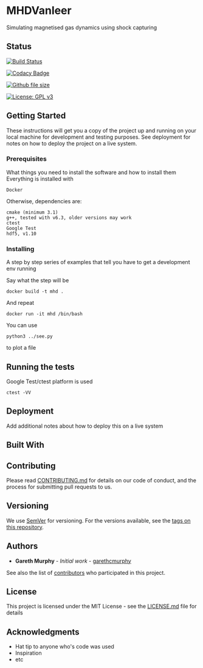 # MHDVanleer

Simulating magnetised gas dynamics using shock capturing

## Status

[![Build Status](https://travis-ci.org/mhdproject/mhdvanleer.svg?branch=master)](https://travis-ci.org/mhdproject/mhdvanleer)

[![Codacy Badge](https://api.codacy.com/project/badge/Grade/9b7d2877bde0435d897f31e8c50497e6)](https://www.codacy.com/app/garethcmurphy/mhdvanleer?utm_source=github.com&amp;utm_medium=referral&amp;utm_content=garethcmurphy/mhdvanleer&amp;utm_campaign=Badge_Grade)

[![Github file size](https://img.shields.io/github/size/webcaetano/craft/build/phaser-craft.min.js.svg)]()

[![License: GPL v3](https://img.shields.io/badge/License-GPL%20v3-blue.svg)](https://www.gnu.org/licenses/gpl-3.0)


## Getting Started

These instructions will get you a copy of the project up and running on your local machine for development and testing purposes. See deployment for notes on how to deploy the project on a live system.

### Prerequisites

What things you need to install the software and how to install them
Everything is installed with
```
Docker
```

Otherwise, dependencies are:

```
cmake (minimum 3.1)
g++, tested with v6.3, older versions may work
ctest
Google Test
hdf5, v1.10
```

### Installing

A step by step series of examples that tell you have to get a development env running

Say what the step will be

```
docker build -t mhd .
```

And repeat

```
docker run -it mhd /bin/bash 
```

You can use 
```
python3 ../see.py 
```
to plot a file

## Running the tests

Google Test/ctest platform is used

```
ctest -VV
```



## Deployment

Add additional notes about how to deploy this on a live system

## Built With


## Contributing

Please read [CONTRIBUTING.md](https://gist.github.com/PurpleBooth/b24679402957c63ec426) for details on our code of conduct, and the process for submitting pull requests to us.

## Versioning

We use [SemVer](http://semver.org/) for versioning. For the versions available, see the [tags on this repository](https://github.com/your/project/tags). 

## Authors

* **Gareth Murphy** - *Initial work* - [garethcmurphy](https://github.com/garethcmurphy)

See also the list of [contributors](https://github.com/your/project/contributors) who participated in this project.

## License

This project is licensed under the MIT License - see the [LICENSE.md](LICENSE.md) file for details

## Acknowledgments

* Hat tip to anyone who's code was used
* Inspiration
* etc
